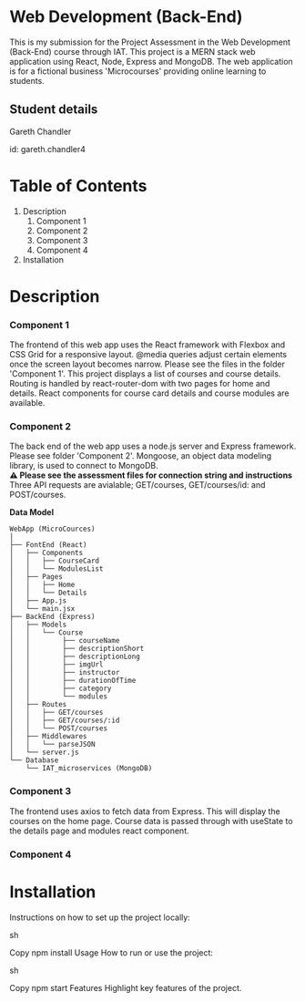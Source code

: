 # Web Development (Back-End)
This is my submission for the Project Assessment in the Web Development (Back-End) course through IAT. This project is a MERN stack web application using React, Node, Express and MongoDB. The web application is for a fictional business 'Microcourses' providing online learning to students.

## Student details
Gareth Chandler

id: gareth.chandler4


# Table of Contents
1. Description
   1. Component 1
   2. Component 2
   3. Component 3
   4. Component 4
3. Installation


# Description
### Component 1
The frontend of this web app uses the React framework with Flexbox and CSS Grid for a responsive layout. @media queries adjust certain elements once the screen layout becomes narrow. Please see the files in the folder 'Component 1'. This project displays a list of courses and course details. Routing is handled by react-router-dom with two pages for home and details. React components for course card details and course modules are available. 

### Component 2
The back end of the web app uses a node.js server and Express framework. Please see folder 'Component 2'. Mongoose, an object data modeling library, is used to connect to MongoDB.  
**⚠️ Please see the assessment files for connection string and instructions**  
Three API requests are avialable; GET/courses, GET/courses/id: and POST/courses.

**Data Model**
```
WebApp (MicroCources)
│
├── FontEnd (React)
│   ├── Components
│   │   ├── CourseCard
│   │   └── ModulesList
│   ├── Pages
│   │   ├── Home
│   │   └── Details
│   ├── App.js
│   └── main.jsx
├── BackEnd (Express)
│   ├── Models
│   │   └── Course
│   │        ├── courseName
│   │        ├── descriptionShort
│   │        ├── descriptionLong
│   │        ├── imgUrl
│   │        ├── instructor
│   │        ├── durationOfTime
│   │        ├── category
│   │        └── modules
│   ├── Routes
│   │   ├── GET/courses
│   │   ├── GET/courses/:id
│   │   └── POST/courses
│   ├── Middlewares
│   │   └── parseJSON
│   └── server.js
└── Database
    └── IAT_microservices (MongoDB)
```

### Component 3
The frontend uses axios to fetch data from Express. This will display the courses on the home page. Course data is passed through with useState to the details page and modules react component.

### Component 4



# Installation
Instructions on how to set up the project locally:

sh

Copy
npm install
Usage
How to run or use the project:

sh

Copy
npm start
Features
Highlight key features of the project.
